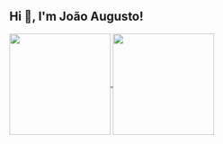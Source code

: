 ## Hi 👋, I'm João Augusto!

<a href="https://github.com/JoaoAugusto11-png">
  <img height=180 align="center" src="https://github-readme-stats-nine-wine-49.vercel.app/api?username=JoaoAugusto11-png&theme=dark&hide=stars&rank_icon=github" />
</a>
<a href="https://github.com/JoaoAugusto11-png">
  <img height=180 align="center" src="https://github-readme-stats-nine-wine-49.vercel.app/api/top-langs?username=JoaoAugusto11-png&layout=compact&langs_count=8&card_width=320&theme=dark" />
</a>
